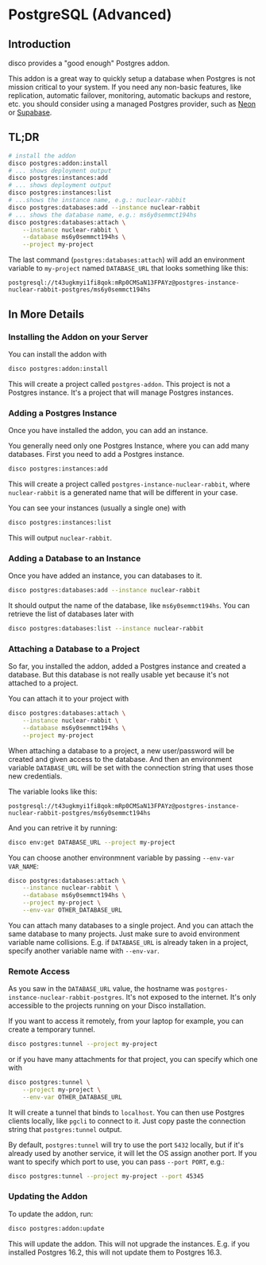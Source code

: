 # PostgreSQL (Advanced)

## Introduction

disco provides a "good enough" Postgres addon.

This addon is a great way to quickly setup a database when Postgres is not mission critical to your system. If you need any non-basic features, like replication, automatic failover, monitoring, automatic backups and restore, etc. you should consider using a managed Postgres provider, such as [Neon](https://neon.tech/) or [Supabase](https://supabase.com/).

## TL;DR

```bash
# install the addon
disco postgres:addon:install
# ... shows deployment output
disco postgres:instances:add
# ... shows deployment output
disco postgres:instances:list
# ...shows the instance name, e.g.: nuclear-rabbit
disco postgres:databases:add --instance nuclear-rabbit
# ... shows the database name, e.g.: ms6y0semmct194hs
disco postgres:databases:attach \
    --instance nuclear-rabbit \
    --database ms6y0semmct194hs \
    --project my-project
```

The last command (`postgres:databases:attach`) will add an environment variable to `my-project` named `DATABASE_URL` that looks something like this:

```
postgresql://t43ugkmyi1fi8qok:mRp0CMSaN13FPAYz@postgres-instance-nuclear-rabbit-postgres/ms6y0semmct194hs
```

## In More Details

### Installing the Addon on your Server
You can install the addon with

```bash
disco postgres:addon:install
```

This will create a project called `postgres-addon`. This project is not a Postgres instance. It's a project that will manage Postgres instances.

### Adding a Postgres Instance

Once you have installed the addon, you can add an instance.

You generally need only one Postgres Instance, where you can add many databases. First you need to add a Postgres instance.

```bash
disco postgres:instances:add
```
This will create a project called `postgres-instance-nuclear-rabbit`, where `nuclear-rabbit` is a generated name that will be different in your case.

You can see your instances (usually a single one) with 
```bash
disco postgres:instances:list
```

This will output `nuclear-rabbit`.

### Adding a Database to an Instance

Once you have added an instance, you can databases to it.

```bash
disco postgres:databases:add --instance nuclear-rabbit
```

It should output the name of the database, like `ms6y0semmct194hs`. You can retrieve the list of databases later with
```bash
disco postgres:databases:list --instance nuclear-rabbit
```

### Attaching a Database to a Project

So far, you installed the addon, added a Postgres instance and created a database. But this database is not really usable yet because it's not attached to a project.

You can attach it to your project with

```bash
disco postgres:databases:attach \
    --instance nuclear-rabbit \
    --database ms6y0semmct194hs \
    --project my-project
```

When attaching a database to a project, a new user/password will be created and given access to the database. And then an environment variable `DATABASE_URL` will be set with the connection string that uses those new credentials.

The variable looks like this:
```
postgresql://t43ugkmyi1fi8qok:mRp0CMSaN13FPAYz@postgres-instance-nuclear-rabbit-postgres/ms6y0semmct194hs
```

And you can retrive it by running:
```bash
disco env:get DATABASE_URL --project my-project
```

You can choose another environmnent variable by passing `--env-var VAR_NAME`:

```bash
disco postgres:databases:attach \
    --instance nuclear-rabbit \
    --database ms6y0semmct194hs \
    --project my-project \
    --env-var OTHER_DATABASE_URL
```

You can attach many databases to a single project. And you can attach the same database to many projects. Just make sure to avoid environment variable name collisions. E.g. if `DATABASE_URL` is already taken in a project, specify another variable name with `--env-var`.

### Remote Access

As you saw in the `DATABASE_URL` value, the hostname was `postgres-instance-nuclear-rabbit-postgres`. It's not exposed to the internet. It's only accessible to the projects running on your Disco installation.

If you want to access it remotely, from your laptop for example, you can create a temporary tunnel.

```bash
disco postgres:tunnel --project my-project
```
or if you have many attachments for that project, you can specify which one with
```bash
disco postgres:tunnel \
    --project my-project \
    --env-var OTHER_DATABASE_URL
```

It will create a tunnel that binds to `localhost`. You can then use Postgres clients locally, like `pgcli` to connect to it. Just copy paste the connection string that `postgres:tunnel` output.

By default, `postgres:tunnel` will try to use the port `5432` locally, but if it's already used by another service, it will let the OS assign another port. If you want to specify which port to use, you can pass `--port PORT`, e.g.:

```bash
disco postgres:tunnel --project my-project --port 45345
```

### Updating the Addon

To update the addon, run:

```bash
disco postgres:addon:update
```

This will update the addon. This will not upgrade the instances. E.g. if you installed Postgres 16.2, this will not update them to Postgres 16.3.
